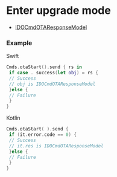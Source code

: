 # Enter upgrade mode 
* [IDOCmdOTAResponseModel](../model/IDOCmdOTAResponseModel.md)



### Example 

Swift
```swift
Cmds.otaStart().send { rs in 
 if case . success(let obj) = rs {
 // Success
 // obj is IDOCmdOTAResponseModel
 }else {
 // Failure
 }
}
```

Kotlin
```kotlin
Cmds.otaStart( ).send {
 if (it.error.code == 0) {
 // Success
 // it.res is IDOCmdOTAResponseModel
 }else {
 // Failure
 }
}
```
